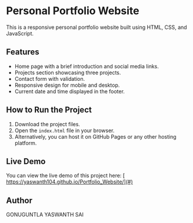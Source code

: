 # Personal Portfolio Website

This is a responsive personal portfolio website built using HTML, CSS, and JavaScript.

## Features
- Home page with a brief introduction and social media links.
- Projects section showcasing three projects.
- Contact form with validation.
- Responsive design for mobile and desktop.
- Current date and time displayed in the footer.

## How to Run the Project
1. Download the project files.
2. Open the `index.html` file in your browser.
3. Alternatively, you can host it on GitHub Pages or any other hosting platform.

## Live Demo
You can view the live demo of this project here: [ https://yaswanth104.github.io/Portfolio_Website/](#)

## Author
GONUGUNTLA YASWANTH SAI
